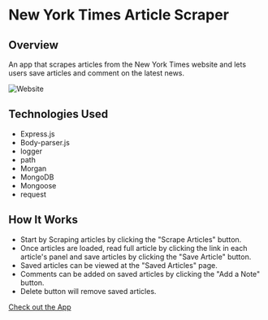 # New York Times Article Scraper

## Overview
An app that scrapes articles from the New York Times website and lets users save articles and comment on the latest news.

![Website](https://github.com/ahoshiro/Mongo-Scraper.git)

## Technologies Used
- Express.js
- Body-parser.js
- logger
- path
- Morgan
- MongoDB
- Mongoose
- request

## How It Works
- Start by Scraping articles by clicking the "Scrape Articles" button.
- Once articles are loaded, read full article by clicking the link in each article's panel and save articles by clicking the "Save Article" button.
- Saved articles can be viewed at the "Saved Articles" page.
- Comments can be added on saved articles by clicking the "Add a Note" button.
- Delete button will remove saved articles.

[Check out the App](https://frozen-shore-51211.herokuapp.com/)


